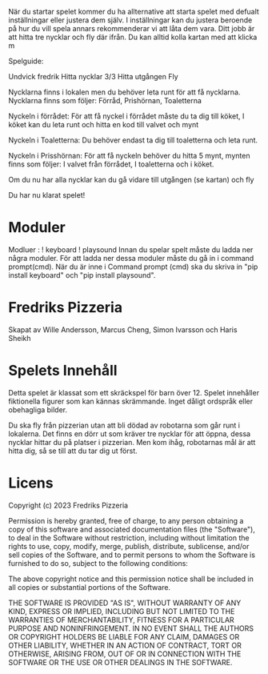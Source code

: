 När du startar spelet kommer du ha allternative att starta spelet med defualt inställningar eller justera dem själv.
I inställningar kan du justera beroende på hur du vill spela annars rekommenderar vi att låta dem vara.
Ditt jobb är att hitta tre nycklar och fly där ifrån.
Du kan alltid kolla kartan med att klicka m 

Spelguide:

Undvick fredrik
Hitta nycklar 3/3
Hitta utgången
Fly

Nycklarna finns i lokalen men du behöver leta runt för att få nycklarna. Nycklarna finns som följer: Förråd, Prishörnan, Toaletterna

Nyckeln i förrådet:
För att få nyckel i förrådet måste du ta dig till köket, I köket kan du leta runt och hitta en kod till valvet och mynt

Nyckeln i Toaletterna:
Du behöver endast ta dig till toaletterna och leta runt.

Nyckeln i Prisshörnan:
För att få nyckeln behöver du hitta 5 mynt, mynten finns som följer: I valvet från förrådet, I toaletterna och i köket.

Om du nu har alla nycklar kan du gå vidare till utgången (se kartan) och fly

Du har nu klarat spelet!

# Moduler 
Modluer :
! keyboard 
! playsound 
Innan du spelar spelt måste du ladda ner några moduler. För att ladda ner dessa moduler måste du gå in i command prompt(cmd). När du är inne i Command prompt (cmd) ska du skriva in "pip install keyboard" och "pip install playsound".
# Fredriks Pizzeria

Skapat av Wille Andersson, Marcus Cheng, Simon Ivarsson och Haris Sheikh

# Spelets Innehåll

Detta spelet är klassat som ett skräckspel för barn över 12. 
Spelet innehåller fiktionella figurer som kan kännas skrämmande. Inget dåligt ordspråk eller obehagliga bilder. 

Du ska fly från pizzerian utan att bli dödad av robotarna som går runt i lokalerna. Det finns en dörr ut som kräver tre nycklar för att öppna, dessa nycklar hittar du på platser i pizzerian. Men kom ihåg, robotarnas mål är att hitta dig, så se till att du tar dig ut först. 


# Licens

Copyright (c) 2023 Fredriks Pizzeria

Permission is hereby granted, free of charge, to any person obtaining a copy
of this software and associated documentation files (the "Software"), to deal
in the Software without restriction, including without limitation the rights
to use, copy, modify, merge, publish, distribute, sublicense, and/or sell
copies of the Software, and to permit persons to whom the Software is
furnished to do so, subject to the following conditions:

The above copyright notice and this permission notice shall be included in all
copies or substantial portions of the Software.

THE SOFTWARE IS PROVIDED "AS IS", WITHOUT WARRANTY OF ANY KIND, EXPRESS OR
IMPLIED, INCLUDING BUT NOT LIMITED TO THE WARRANTIES OF MERCHANTABILITY,
FITNESS FOR A PARTICULAR PURPOSE AND NONINFRINGEMENT. IN NO EVENT SHALL THE
AUTHORS OR COPYRIGHT HOLDERS BE LIABLE FOR ANY CLAIM, DAMAGES OR OTHER
LIABILITY, WHETHER IN AN ACTION OF CONTRACT, TORT OR OTHERWISE, ARISING FROM,
OUT OF OR IN CONNECTION WITH THE SOFTWARE OR THE USE OR OTHER DEALINGS IN THE
SOFTWARE.